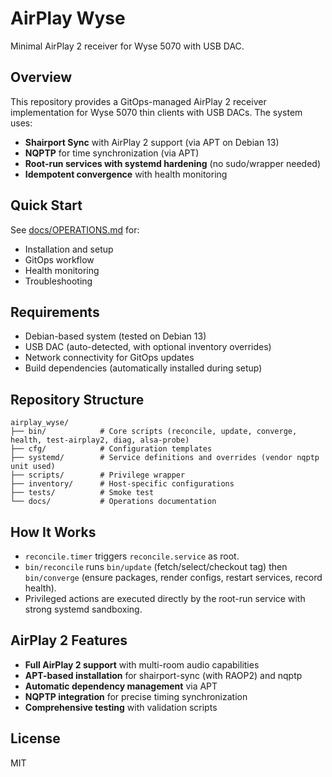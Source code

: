 # AirPlay Wyse

Minimal AirPlay 2 receiver for Wyse 5070 with USB DAC.

## Overview

This repository provides a GitOps-managed AirPlay 2 receiver implementation for Wyse 5070 thin clients with USB DACs. The system uses:

- **Shairport Sync** with AirPlay 2 support (via APT on Debian 13)
- **NQPTP** for time synchronization (via APT)
- **Root-run services with systemd hardening** (no sudo/wrapper needed)
- **Idempotent convergence** with health monitoring

## Quick Start

See [docs/OPERATIONS.md](docs/OPERATIONS.md) for:
- Installation and setup
- GitOps workflow
- Health monitoring
- Troubleshooting

## Requirements

- Debian-based system (tested on Debian 13)
- USB DAC (auto-detected, with optional inventory overrides)
- Network connectivity for GitOps updates
- Build dependencies (automatically installed during setup)

## Repository Structure

```
airplay_wyse/
├── bin/            # Core scripts (reconcile, update, converge, health, test-airplay2, diag, alsa-probe)
├── cfg/            # Configuration templates
├── systemd/        # Service definitions and overrides (vendor nqptp unit used)
├── scripts/        # Privilege wrapper
├── inventory/      # Host-specific configurations
├── tests/          # Smoke test
└── docs/           # Operations documentation
```

## How It Works

- `reconcile.timer` triggers `reconcile.service` as root.
- `bin/reconcile` runs `bin/update` (fetch/select/checkout tag) then `bin/converge` (ensure packages, render configs, restart services, record health).
- Privileged actions are executed directly by the root-run service with strong systemd sandboxing.

## AirPlay 2 Features

- **Full AirPlay 2 support** with multi-room audio capabilities
- **APT-based installation** for shairport-sync (with RAOP2) and nqptp
- **Automatic dependency management** via APT
- **NQPTP integration** for precise timing synchronization
- **Comprehensive testing** with validation scripts

## License

MIT
